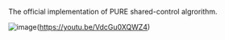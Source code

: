 The official implementation of PURE shared-control algrorithm.

![image](https://github.com/mszuyx/PURE_SMC/assets/37651144/eb7b0ea5-2b3e-47ce-bbc7-fb11ee40fb7c)(https://youtu.be/VdcGu0XQWZ4)
